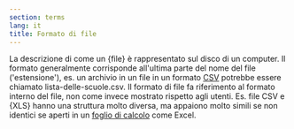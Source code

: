 ```yaml
---
section: terms
lang: it
title: Formato di file
---
```


La descrizione di come un {file} è rappresentato sul disco di un computer. Il formato generalmente corrisponde all'ultima parte del nome del file ('estensione'), es. un archivio in un file in un formato [CSV](/glossary/it/terms/csv/) potrebbe essere chiamato lista-delle-scuole.csv. Il formato di file fa riferimento al formato interno del file, non come invece mostrato rispetto agli utenti. Es. file CSV e {XLS} hanno una struttura molto diversa, ma appaiono molto simili se non identici se aperti in un [foglio di calcolo](/glossary/it/terms/spreadsheet/) come Excel.
